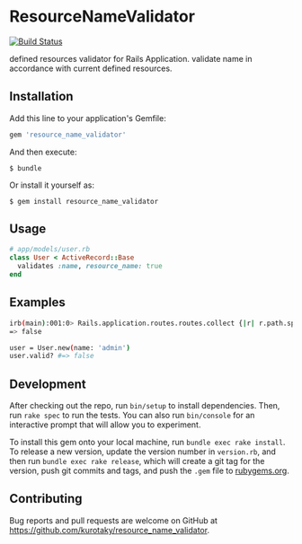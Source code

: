 # ResourceNameValidator
[![Build Status](https://travis-ci.org/kurotaky/resource_name_validator.svg?branch=master)](https://travis-ci.org/kurotaky/resource_name_validator)

defined resources validator for Rails Application.
validate name in accordance with current defined resources.

## Installation

Add this line to your application's Gemfile:

```ruby
gem 'resource_name_validator'
```

And then execute:

    $ bundle

Or install it yourself as:

    $ gem install resource_name_validator

## Usage

```ruby
# app/models/user.rb
class User < ActiveRecord::Base
  validates :name, resource_name: true
end
```

## Examples
```sh
irb(main):001:0> Rails.application.routes.routes.collect {|r| r.path.spec.to_s }.include? '/admin(.:format)'
=> false

user = User.new(name: 'admin')
user.valid? #=> false
```


## Development

After checking out the repo, run `bin/setup` to install dependencies. Then, run `rake spec` to run the tests. You can also run `bin/console` for an interactive prompt that will allow you to experiment.

To install this gem onto your local machine, run `bundle exec rake install`. To release a new version, update the version number in `version.rb`, and then run `bundle exec rake release`, which will create a git tag for the version, push git commits and tags, and push the `.gem` file to [rubygems.org](https://rubygems.org).

## Contributing

Bug reports and pull requests are welcome on GitHub at https://github.com/kurotaky/resource_name_validator.
